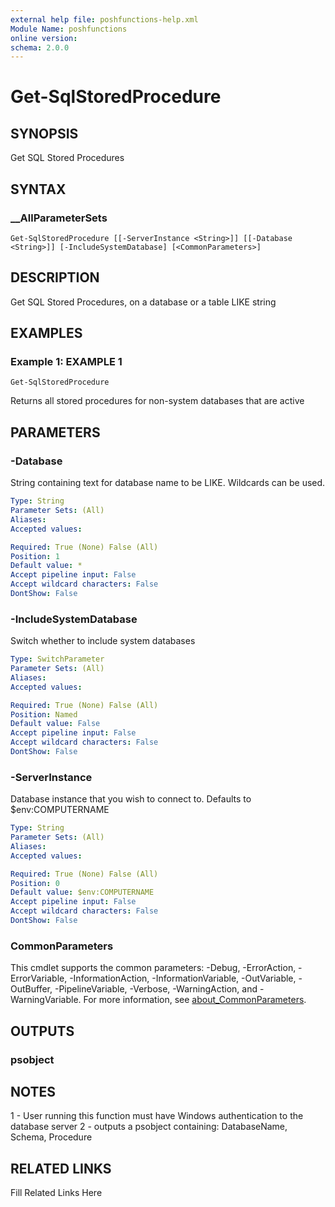 ```yaml
---
external help file: poshfunctions-help.xml
Module Name: poshfunctions
online version: 
schema: 2.0.0
---
```


# Get-SqlStoredProcedure

## SYNOPSIS

Get SQL Stored Procedures

## SYNTAX

### __AllParameterSets

```
Get-SqlStoredProcedure [[-ServerInstance <String>]] [[-Database <String>]] [-IncludeSystemDatabase] [<CommonParameters>]
```

## DESCRIPTION

Get SQL Stored Procedures, on a database or a table LIKE string


## EXAMPLES

### Example 1: EXAMPLE 1

```
Get-SqlStoredProcedure
```

Returns all stored procedures for non-system databases that are active






## PARAMETERS

### -Database

String containing text for database name to be LIKE.
Wildcards can be used.

```yaml
Type: String
Parameter Sets: (All)
Aliases: 
Accepted values: 

Required: True (None) False (All)
Position: 1
Default value: *
Accept pipeline input: False
Accept wildcard characters: False
DontShow: False
```

### -IncludeSystemDatabase

Switch whether to include system databases

```yaml
Type: SwitchParameter
Parameter Sets: (All)
Aliases: 
Accepted values: 

Required: True (None) False (All)
Position: Named
Default value: False
Accept pipeline input: False
Accept wildcard characters: False
DontShow: False
```

### -ServerInstance

Database instance that you wish to connect to.
Defaults to $env:COMPUTERNAME

```yaml
Type: String
Parameter Sets: (All)
Aliases: 
Accepted values: 

Required: True (None) False (All)
Position: 0
Default value: $env:COMPUTERNAME
Accept pipeline input: False
Accept wildcard characters: False
DontShow: False
```


### CommonParameters

This cmdlet supports the common parameters: -Debug, -ErrorAction, -ErrorVariable, -InformationAction, -InformationVariable, -OutVariable, -OutBuffer, -PipelineVariable, -Verbose, -WarningAction, and -WarningVariable. For more information, see [about_CommonParameters](http://go.microsoft.com/fwlink/?LinkID=113216).

## OUTPUTS

### psobject



## NOTES

1 - User running this function must have Windows authentication to the database server
2 - outputs a psobject containing:
    DatabaseName, Schema, Procedure


## RELATED LINKS

Fill Related Links Here

